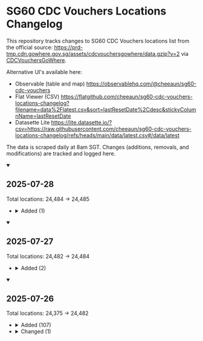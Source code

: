 # SG60 CDC Vouchers Locations Changelog

This repository tracks changes to SG60 CDC Vouchers locations list from the official source: https://prd-tmp.cdn.gowhere.gov.sg/assets/cdcvouchersgowhere/data.gzip?v=2 via [CDCVouchersGoWhere](https://www.gowhere.gov.sg/cdcvouchers).

Alternative UI's available here:
- Observable (table and map) https://observablehq.com/@cheeaun/sg60-cdc-vouchers
- Flat Viewer (CSV) https://flatgithub.com/cheeaun/sg60-cdc-vouchers-locations-changelog?filename=data%2Flatest.csv&sort=lastResetDate%2Cdesc&stickyColumnName=lastResetDate
- Datasette Lite https://lite.datasette.io/?csv=https://raw.githubusercontent.com/cheeaun/sg60-cdc-vouchers-locations-changelog/refs/heads/main/data/latest.csv#/data/latest

The data is scraped daily at 8am SGT. Changes (additions, removals, and modifications) are tracked and logged here.

<!-- CHANGELOG_ENTRIES -->

<details open><summary>

## 2025-07-28

</summary>

Total locations: 24,484 → 24,485

- <details><summary>Added (1)</summary>

  | Name | Address | Coordinates |
  |---|---|---|
  | ZAFIRAH INDIAN MUSLIM FOOD | 9007 Tampines Street 93,  S528841; | <span title="1.33871119758635,103.941038540662">1.33871, 103.94104</span> |

  </details>

</details>

<details open><summary>

## 2025-07-27

</summary>

Total locations: 24,482 → 24,484

- <details><summary>Added (2)</summary>

  | Name                | Address                                                         | Coordinates                                                              |
  | ------------------- | --------------------------------------------------------------- | ------------------------------------------------------------------------ |
  | LU GE WANTON NOODLE | 453A Ang Mo Kio Avenue 10, #01-36,  S561453;                    | <span title="1.3682477887765,103.856361649863">1.36825, 103.85636</span> |
  | VIETNAM PHO SG      | 721 Clementi West Street 2 Singapore 120721, #01-120,  S120721; | <span title="1.3024252487869,103.76435385686">1.30243, 103.76435</span>  |

  </details>

</details>

<details open><summary>

## 2025-07-26

</summary>

Total locations: 24,375 → 24,482

- <details><summary>Added (107)</summary>

  | Name                                         | Address                                                                                                               | Coordinates                                                               |
  | -------------------------------------------- | --------------------------------------------------------------------------------------------------------------------- | ------------------------------------------------------------------------- |
  | #01-54 (FISH STALL)                          | 21 Marsiling Lane, #01-54,  S730021;                                                                                  | <span title="1.44383165244262,103.777210383669">1.44383, 103.77721</span> |
  | #01-55 (FISH STALL)                          | 21 Marsiling Lane, #01-55,  S730021;                                                                                  | <span title="1.44383165244262,103.777210383669">1.44383, 103.77721</span> |
  | 01-13 PORK STALL                             | 270 Queen Street, #01-13,  S180270;                                                                                   | <span title="1.30110201573423,103.854115779087">1.30110, 103.85412</span> |
  | 01-26                                        | 51 Old Airport Road, #01-26,  S390051;                                                                                | <span title="1.3082518471287,103.88580870609">1.30825, 103.88581</span>   |
  | 12 ROASTED (PCHC)                            | 84 Punggol Way, #02-67,  S829911;                                                                                     | <span title="1.41455331350836,103.908235308668">1.41455, 103.90824</span> |
  | 511 WATCH ORNAMENT                           | 511 Bedok North Street 3, #01-44,  S460511;                                                                           | <span title="1.33321993297265,103.930581522776">1.33322, 103.93058</span> |
  | 84 GRAB & GO (PCHC)                          | 84 Punggol Way, #02-82,  S829911;                                                                                     | <span title="1.41455331350836,103.908235308668">1.41455, 103.90824</span> |
  | AH BALLING PEANUT SOUP (PCHC)                | 84 Punggol Way, #02-83,  S829911;                                                                                     | <span title="1.41455331350836,103.908235308668">1.41455, 103.90824</span> |
  | AH YA FISH SOUP                              | 86 Market Street, #03-29,  S048947;                                                                                   | <span title="1.28390006495234,103.850005961205">1.28390, 103.85001</span> |
  | ANN CHIN POPIAH (CHINATOWN)                  | 335 Smith Street, #02-112,  S050335;                                                                                  | <span title="1.2822749605271,103.843238518071">1.28227, 103.84324</span>  |
  | ASIA WOK (HILLVIEW)                          | 91 Hillview Link, K3,  S669723;                                                                                       | <span title="1.36762825300103,103.764025830065">1.36763, 103.76403</span> |
  | ASM                                          | 480 Tampines Street 44 Hdb-tampines Singapore 520480, #01-265,  S520480;                                              | <span title="1.36189869546209,103.953613062449">1.36190, 103.95361</span> |
  | BAN MIAN                                     | 2 Ang Mo Kio Drive Carpe Diem @ Ite Pte. Ltd. Singapore 567720, #04-01,  S567720;                                     | <span title="1.37789204897273,103.856411982029">1.37789, 103.85641</span> |
  | BANGKOK EXPRESS                              | 500 Clemenceau Avenue North, #01-04,  S229495;                                                                        | <span title="1.31191552031274,103.839569728721">1.31192, 103.83957</span> |
  | BB451 WEST LEGEND EXPRESS                    | 451 Bukit Batok West Avenue 6,  S650451;                                                                              | <span title="1.35303717968525,103.743942567711">1.35304, 103.74394</span> |
  | BEAUTY NUTRITIOUS SOUP - 450 CLEMENTI        | 450 Clementi Avenue 3,  S120450;                                                                                      | <span title="1.31353886128,103.765476305204">1.31354, 103.76548</span>    |
  | BLACK & WHITE ROJAK AND POPIAH (PCHC)        | 84 Punggol Way, #02-84,  S829911;                                                                                     | <span title="1.41455331350836,103.908235308668">1.41455, 103.90824</span> |
  | BLUE OCEAN                                   | 76 Nanyang Drive Nanyang Technological University (n2.1) Singapore 637331, #01-05,  S637331;                          | <span title="1.34713048855579,103.680033789538">1.34713, 103.68003</span> |
  | CHAN KEE SUGARCANE                           | 270 Queen Street, #01-47,  S180270;                                                                                   | <span title="1.30110201573423,103.854115779087">1.30110, 103.85412</span> |
  | CHICKEN DUCK STALL                           | 270 Queen Street, #01-38,  S180270;                                                                                   | <span title="1.30110201573423,103.854115779087">1.30110, 103.85412</span> |
  | CHICKY PAPA (PCHC)                           | 84 Punggol Way, #02-70,  S829911;                                                                                     | <span title="1.41455331350836,103.908235308668">1.41455, 103.90824</span> |
  | CINTA HAINANESE CHICKEN RICE                 | 84 Punggol Way, #02-72,  S829911;                                                                                     | <span title="1.41455331350836,103.908235308668">1.41455, 103.90824</span> |
  | CLASSY CUTS HAIR SALON (510735)              | 735 Pasir Ris Street 72 Dbs Ntuc Pasir Ris West Plaza Singapore 510735, #02-342,  S510735;                            | <span title="1.37930651921164,103.93627211062">1.37931, 103.93627</span>  |
  | CLAYPOT KING                                 | 84 Punggol Way, #02-60,  S829911;                                                                                     | <span title="1.41455331350836,103.908235308668">1.41455, 103.90824</span> |
  | COFFEE AND BISCUITS 01-93                    | 89 Circuit Road, #01-93,  S370089;                                                                                    | <span title="1.32357971400582,103.885438842474">1.32358, 103.88544</span> |
  | COLALA                                       | 31 Holland Close,  S270031;                                                                                           | <span title="1.30697526832762,103.797080329252">1.30698, 103.79708</span> |
  | D'LIFE @ PLANTATION VILLAGE                  | 126B Tengah Drive Plantation Village Singapore 692126, #01-319,  S692126;                                             | <span title="1.35895878155421,103.735644938947">1.35896, 103.73564</span> |
  | DEDEES BEAU                                  | 740 Bedok Reservoir Road Reservoir Village Singapore 470740, #01-3181B,  S470740;                                     | <span title="1.3380258563727,103.922835001967">1.33803, 103.92284</span>  |
  | DEEN MEE COMBO HOUSE (PCHC)                  | 84 Punggol Way, #02-57,  S829911;                                                                                     | <span title="1.41455331350836,103.908235308668">1.41455, 103.90824</span> |
  | DELISNACKS                                   | 86 Market Street, #02-02,  S048947;                                                                                   | <span title="1.28390006495234,103.850005961205">1.28390, 103.85001</span> |
  | DOLLAH MILAH TEKKA CHICKEN STALL             | 665 Buffalo Road, #01-142,  S210665;                                                                                  | <span title="1.30617705352996,103.850611312978">1.30618, 103.85061</span> |
  | DOSA DELIGHT (PURE INDIAN VEGETARIAN)        | 84 Punggol Way, #02-75,  S829911;                                                                                     | <span title="1.41455331350836,103.908235308668">1.41455, 103.90824</span> |
  | DOYAN MANGAN                                 | 1 Changi Village Road Hdb-changi Village Rov Singapore 500001, #01-2054,  S500001;                                    | <span title="1.38854656229022,103.987804503483">1.38855, 103.98780</span> |
  | EGGS #01-193                                 | 30 Seng Poh Road, #01-193,  S168898;                                                                                  | <span title="1.28468599168094,103.832421566287">1.28469, 103.83242</span> |
  | FOODGLE HUB 16                               | 50 Nanyang Walk Nanyang Technological University (blk 16A) (hall Of Residence 16) Singapore 639929, #01-01,  S639929; | <span title="1.35019111576677,103.68110625844">1.35019, 103.68111</span>  |
  | FOODGLE HUB 23                               | 38 Nanyang Crescent Student Hostel Singapore 636866, #01-51,  S636866;                                                | <span title="1.35475755770352,103.684682398503">1.35476, 103.68468</span> |
  | FU XING JI                                   | 511 Bedok North Street 3, #01-28,  S460511;                                                                           | <span title="1.33321993297265,103.930581522776">1.33322, 103.93058</span> |
  | HAKKA LEIPOPO                                | 84 Punggol Way, #02-65,  S829911;                                                                                     | <span title="1.41455331350836,103.908235308668">1.41455, 103.90824</span> |
  | HAN'S CRAFT COFFEE                           | 152A Bishan Street 11 Hdb-bishan Singapore 571152, #01-229,  S571152;                                                 | <span title="1.34517766184218,103.85482517383">1.34518, 103.85483</span>  |
  | HEE HEE HEE STEAM FISH & SEAFOOD             | 84 Punggol Way, #02-58,  S829911;                                                                                     | <span title="1.41455331350836,103.908235308668">1.41455, 103.90824</span> |
  | HOCK HAI HONG LIM CURRY CHICKEN NOODLE       | 84 Punggol Way, #02-64,  S829911;                                                                                     | <span title="1.41455331350836,103.908235308668">1.41455, 103.90824</span> |
  | HUAY KWANG THAI WANTON MEE (PCHC)            | 84 Punggol Way, #02-51,  S829911;                                                                                     | <span title="1.41455331350836,103.908235308668">1.41455, 103.90824</span> |
  | JADES CHICKEN                                | 84 Punggol Way, #02-78,  S829911;                                                                                     | <span title="1.41455331350836,103.908235308668">1.41455, 103.90824</span> |
  | JIA XIANG WEI MIXED VEGETABLE RICE (510446)  | 446 Pasir Ris Drive 6, 6a,  S510446;                                                                                  | <span title="1.37030619298608,103.95772686444">1.37031, 103.95773</span>  |
  | KEDAI SALIMA (PCHC)                          | 84 Punggol Way, #02-80,  S829911;                                                                                     | <span title="1.41455331350836,103.908235308668">1.41455, 103.90824</span> |
  | KNS INDIAN MUSLIM FOOD                       | 19 Ghim Moh Road,  S270019;                                                                                           | <span title="1.31143852315951,103.788298892377">1.31144, 103.78830</span> |
  | KNS INDIAN MUSLIM FOOD                       | 539 Bedok North Street 3, S3,  S460539;                                                                               | <span title="1.33131386579703,103.925307290709">1.33131, 103.92531</span> |
  | KS SUN SUN PRATA PARADISE                    | 169 Stirling Road,  S140169;                                                                                          | <span title="1.29043486528791,103.803105948762">1.29043, 103.80311</span> |
  | LAI HENG MUSHROOM MINCED MEAT NOODLE         | 3 Yung Sheng Road, #02-71,  S618499;                                                                                  | <span title="1.33468266452814,103.721619258973">1.33468, 103.72162</span> |
  | LAO HUO TANG                                 | 408 Ang Mo Kio Avenue 10, ST6A,  S560408;                                                                             | <span title="1.36209053459188,103.854587757902">1.36209, 103.85459</span> |
  | MAMA FISH SOUP (PCHC)                        | 84 Punggol Way, #02-54,  S829911;                                                                                     | <span title="1.41455331350836,103.908235308668">1.41455, 103.90824</span> |
  | MASTER TANG (PCHC)                           | 84 Punggol Way, #02-066,  S829911;                                                                                    | <span title="1.41455331350836,103.908235308668">1.41455, 103.90824</span> |
  | MIXED VEG RICE                               | 317 Yishun Avenue 9,  S760317;                                                                                        | <span title="1.4337728132864,103.842276902325">1.43377, 103.84228</span>  |
  | MONSTER CHILI MALA HOT POT . MALA SOUP       | 84 Punggol Way, #02-63,  S829911;                                                                                     | <span title="1.41455331350836,103.908235308668">1.41455, 103.90824</span> |
  | MUMS SOUP                                    | 22 Senoko Loop, ST02,  S758154;                                                                                       | <span title="1.45822657822317,103.799539671868">1.45823, 103.79954</span> |
  | MUNCHI PANCAKES (PCHC)                       | 84 Punggol Way, #02-86,  S829911;                                                                                     | <span title="1.41455331350836,103.908235308668">1.41455, 103.90824</span> |
  | MY CHOICE FASHION HOUSE (SERANGOON NORTH)    | 152A Serangoon North Avenue 1 Singapore 551152, #01-358,  S551152;                                                    | <span title="1.36978741062913,103.872742681692">1.36979, 103.87274</span> |
  | NASI LEMAK PLUS                              | 49 Teban Gardens Road,  S600049;                                                                                      | <span title="1.32098928416148,103.738180684101">1.32099, 103.73818</span> |
  | NKS INDIAN MUSLIM FOOD                       | 445 Tampines Street 42,  S520445;                                                                                     | <span title="1.35830242194338,103.950658405067">1.35830, 103.95066</span> |
  | NKS INDIAN MUSLIM FOOD (513527)              | 527C Pasir Ris Street 51, ST 2,  S513527;                                                                             | <span title="1.36937329925111,103.947970231713">1.36937, 103.94797</span> |
  | NKS RESTAURANT (STRATHMORE)                  | 53B Strathmore Avenue Forfar Heights Singapore 144053, #01-01,  S144053;                                              | <span title="1.29270309041407,103.808068343276">1.29270, 103.80807</span> |
  | OLD NYONYA LAKSA                             | 84 Punggol Way, #02-73,  S829911;                                                                                     | <span title="1.41455331350836,103.908235308668">1.41455, 103.90824</span> |
  | ONE SOY (PCHC)                               | 84 Punggol Way, #02-88,  S829911;                                                                                     | <span title="1.41455331350836,103.908235308668">1.41455, 103.90824</span> |
  | PENYET BETAWI (OASIS TERRACES)               | 681 Punggol Drive,  S820681;                                                                                          | <span title="1.40278015725693,103.913215101343">1.40278, 103.91322</span> |
  | PENYET KARTINI                               | 10 Sengkang Square, 01-02,  S544829;                                                                                  | <span title="1.39152651487694,103.89365715873">1.39153, 103.89366</span>  |
  | PIG ORGAN SOUP BRAISED PIG TROTTER (PCHC)    | 84 Punggol Way, #02-77,  S829911;                                                                                     | <span title="1.41455331350836,103.908235308668">1.41455, 103.90824</span> |
  | PINK STORY (432B NORTHSHORE)                 | 432B Northshore Drive Punggol Point Woods Singapore 822432, #01-06,  S822432;                                         | <span title="1.41667094985656,103.911241269144">1.41667, 103.91124</span> |
  | RAMEN TAISHO (HILLVIEW)                      | 91 Hillview Link, K1,  S669723;                                                                                       | <span title="1.36762825300103,103.764025830065">1.36763, 103.76403</span> |
  | ROASTED PORK                                 | 115 Bukit Merah View, #01-155,  S151115;                                                                              | <span title="1.28550445567433,103.821823256087">1.28550, 103.82182</span> |
  | RU YI FLORAL & GIFTS                         | 79 Redhill Lane, #01-83,  S150079;                                                                                    | <span title="1.2878470282227,103.818349792057">1.28785, 103.81835</span>  |
  | SEAFOOD ZICHAR                               | 36 Telok Blangah Rise, #01-49,  S090036;                                                                              | <span title="1.27260703348585,103.822028389533">1.27261, 103.82203</span> |
  | SENG KEE NGO HIANG                           | 51 Old Airport Road, #01-29,  S390051;                                                                                | <span title="1.3082518471287,103.88580870609">1.30825, 103.88581</span>   |
  | SHAHANA TEH TARIK (HILLVIEW)                 | 91 Hillview Link, K20,  S669723;                                                                                      | <span title="1.36762825300103,103.764025830065">1.36763, 103.76403</span> |
  | SHASTRI KITCHENETTE                          | 51 Yishun Avenue 11, #01-07,  S768867;                                                                                | <span title="1.42498786287366,103.844747525064">1.42499, 103.84475</span> |
  | SIGNATURE JIAN BO SHUI KUEH                  | 682 Hougang Avenue 4,  S530682;                                                                                       | <span title="1.37361830380888,103.885748856217">1.37362, 103.88575</span> |
  | SINGAPORE FRIED HOKKIEN MEE & SEAFOOD (PCHC) | 84 Punggol Way, #02-81,  S829911;                                                                                     | <span title="1.41455331350836,103.908235308668">1.41455, 103.90824</span> |
  | SJ SICKANDER AMMAL MUSLIM FOOD(PCHC)         | 84 Punggol Way, #02-52,  S829911;                                                                                     | <span title="1.41455331350836,103.908235308668">1.41455, 103.90824</span> |
  | SOUTH BUONA VISTA BRAISED DUCK               | 84 Punggol Way, #02-59,  S829911;                                                                                     | <span title="1.41455331350836,103.908235308668">1.41455, 103.90824</span> |
  | SPICY EXPRESS (678A ADMIRALTY PLACE)         | 678A Woodlands Avenue 6 Admiralty Wet Market & Food Centre Singapore 731678, #01-07,  S731678;                        | <span title="1.44036367556377,103.801537354932">1.44036, 103.80154</span> |
  | STREETWISE                                   | 465 North Bridge Road Singapore 191465, #01-5075,  S191465;                                                           | <span title="1.30522426727313,103.863097963132">1.30522, 103.86310</span> |
  | SUPREME BOUTIQUE SPA PTE. LTD.               | 513 Bishan Street 13 Singapore 570513, #01-509,  S570513;                                                             | <span title="1.34946633905282,103.849467349041">1.34947, 103.84947</span> |
  | SWEE PORK RIBS PRAWN NOODLE (PCHC)           | 84 Punggol Way, #02-69,  S829911;                                                                                     | <span title="1.41455331350836,103.908235308668">1.41455, 103.90824</span> |
  | TANJONG RHU WANTON NOODLE (653A PUNGGOL)     | 653A Punggol Drive,  S821653;                                                                                         | <span title="1.39791727536559,103.91930782216">1.39792, 103.91931</span>  |
  | TASTY CHICKEN                                | 21 Canberra Link, 33,  S756973;                                                                                       | <span title="1.44826336410158,103.82276363189">1.44826, 103.82276</span>  |
  | TEH TARIK (PCHC)                             | 84 Punggol Way, #02-79,  S829911;                                                                                     | <span title="1.41455331350836,103.908235308668">1.41455, 103.90824</span> |
  | TEH TARIK 58                                 | 58 New Upper Changi Road, #01-182,  S461058;                                                                          | <span title="1.32420087334002,103.941125277547">1.32420, 103.94113</span> |
  | THE FAMILY PRACTICE CLINIC & SURGERY         | 117 Commonwealth Drive Hdb-queenstown Singapore 140117, #01-723,  S140117;                                            | <span title="1.30659245003577,103.800270024799">1.30659, 103.80027</span> |
  | THE FOOD HIVE/ CHICKEN CURRY RICE            | 2 Ang Mo Kio Drive Carpe Diem @ Ite Pte. Ltd. Singapore 567720, #01-S2,  S567720;                                     | <span title="1.37789204897273,103.856411982029">1.37789, 103.85641</span> |
  | TIAN TIAN DIAN XIN (HILLVIEW)                | 91 Hillview Link, K8,  S669723;                                                                                       | <span title="1.36762825300103,103.764025830065">1.36763, 103.76403</span> |
  | TIAN TIAN HAO WEI (HILLVIEW)                 | 91 Hillview Link, K6,  S669723;                                                                                       | <span title="1.36762825300103,103.764025830065">1.36763, 103.76403</span> |
  | TIAN TIAN YUAN DESSERT HOUSE                 | 30 Seng Poh Road, #02-15,  S168898;                                                                                   | <span title="1.28468599168094,103.832421566287">1.28469, 103.83242</span> |
  | TIDJAI THAI FOOD                             | 84 Punggol Way, #02-74,  S829911;                                                                                     | <span title="1.41455331350836,103.908235308668">1.41455, 103.90824</span> |
  | TIMBRE SIGNATURES (HILLVIEW)                 | 91 Hillview Link, K16,  S669723;                                                                                      | <span title="1.36762825300103,103.764025830065">1.36763, 103.76403</span> |
  | TUCKSHOP (HILLVIEW)                          | 91 Hillview Link, K7,  S669723;                                                                                       | <span title="1.36762825300103,103.764025830065">1.36763, 103.76403</span> |
  | UBI LE SHENG YONG TAU FU (PCHC)              | 84 Punggol Way, #02-71,  S829911;                                                                                     | <span title="1.41455331350836,103.908235308668">1.41455, 103.90824</span> |
  | UNCLE LIM FRESH FRUIT JUICE (PCHC)           | 84 Punggol Way, #02-85,  S829911;                                                                                     | <span title="1.41455331350836,103.908235308668">1.41455, 103.90824</span> |
  | VEGETABLE STALL                              | 341 Ang Mo Kio Avenue 1, #01-75,  S560341;                                                                            | <span title="1.36384516921846,103.84806729788">1.36385, 103.84807</span>  |
  | WESTERN CUISINE (CANBERRA PLAZA)             | 133 Canberra View, 6,  S750133;                                                                                       | <span title="1.44349544527985,103.830345369213">1.44350, 103.83035</span> |
  | WHAMPOA TRADITIONAL FRIED OYSTER (PCHC)      | 84 Punggol Way, #02-56,  S829911;                                                                                     | <span title="1.41455331350836,103.908235308668">1.41455, 103.90824</span> |
  | WHAT THE PUFF!                               | 84 Punggol Way, #02-76,  S829911;                                                                                     | <span title="1.41455331350836,103.908235308668">1.41455, 103.90824</span> |
  | YNC 328                                      | 328 Clementi Avenue 2,  S120328;                                                                                      | <span title="1.31399161476536,103.767089003977">1.31399, 103.76709</span> |
  | YOUFU BANMIAN PAOFAN                         | 84 Punggol Way, #02-61,  S829911;                                                                                     | <span title="1.41455331350836,103.908235308668">1.41455, 103.90824</span> |
  | YU YI TEOCHEW FISH SOUP (653A PUNGGOL)       | 653A Punggol Drive,  S821653;                                                                                         | <span title="1.39791727536559,103.91930782216">1.39792, 103.91931</span>  |
  | YUMMY DELIGHT (PCHC)                         | 84 Punggol Way, #02-53,  S829911;                                                                                     | <span title="1.41455331350836,103.908235308668">1.41455, 103.90824</span> |
  | ZENS HAIR & BEAUTY SALON                     | 548 Woodlands Drive 44 Dbs Vista Point Singapore 730548, #01-22,  S730548;                                            | <span title="1.43044361849124,103.793804884379">1.43044, 103.79380</span> |
  | ZHAO DE BAK KUT TEH                          | 84 Marine Parade Central, #01-28,  S440084;                                                                           | <span title="1.30228520823379,103.906338595442">1.30229, 103.90634</span> |
  | ZI JIA YONG TAU FOO (HILLVIEW)               | 91 Hillview Link, K18,  S669723;                                                                                      | <span title="1.36762825300103,103.764025830065">1.36763, 103.76403</span> |

  </details>

- <details><summary>Changed (1)</summary>

  | Name                          | Address                                                                           | Coordinates                                                                                                                                          |
  | ----------------------------- | --------------------------------------------------------------------------------- | ---------------------------------------------------------------------------------------------------------------------------------------------------- |
  | ROYAL EASTERN SEAFOOD PTE LTD | <del>89, Circuit Rd, #01-39,  S372052;</del><br>89, Circuit Rd, #01-39,  S370089; | <del title="1.32431790221284,103.886029185003">1.32432, 103.88603</del><br><span title="1.32357971400582,103.885438842474">1.32358, 103.88544</span> |

  </details>

</details>